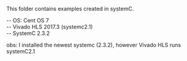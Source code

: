 This folder contains examples created in systemC.

-- OS: Cent OS 7 </br>
-- Vivado HLS 2017.3 (systemc2.1) <br/>
-- SystemC 2.3.2<br/>


obs: I installed the newest systemc (2.3.2), however Vivado HLS runs systemC2.1